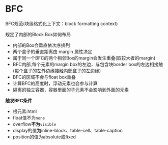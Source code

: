 # BFC

BFC规范(块级格式化上下文：block formatting context)

规定了内部的Block Box如何布局
* 内部的Box会垂直依次序排列
* 两个盒子的垂直距离由 margin 属性决定
* 属于同一个BFC的两个相邻Box的margin会发生重叠(取较大者的margin)
* BFC内部,每个元素的margin box的左边，与包含块border box的左边相接触(每个盒子的左外边缘接触内部盒子的左边缘)
* BFC的区域不会与float box重叠
* 计算BFC的高度时，浮动元素也会参与计算
* 隔离的独立容器，容器里面的子元素不会影响到外面的元素

**触发BFC条件**
* 根元素:html
* float值不为``none``
* overflow**不为**``visible``
* display的值**为**inline-block、table-cell、table-caption
* position的值为absolute或fixed

<tongji/>
